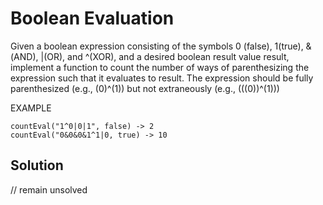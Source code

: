 # Boolean Evaluation

Given a boolean expression consisting of the symbols 0 (false), 1(true), &(AND), |(OR), and ^(XOR), and a desired boolean result value result, implement a function to count the number of ways of parenthesizing the expression such that it evaluates to result. The expression should be fully parenthesized (e.g., (0)^(1)) but not extraneously (e.g., (((0))^(1)))

EXAMPLE

    countEval("1^0|0|1", false) -> 2
    countEval("0&0&0&1^1|0, true) -> 10

## Solution

// remain unsolved